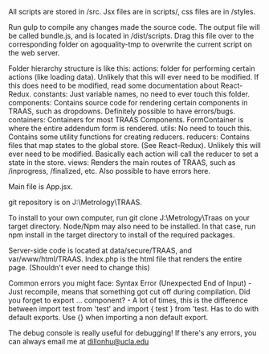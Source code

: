 All scripts are stored in /src. Jsx files are in scripts/, css files are in /styles.

Run gulp to compile any changes made the source code. The output file will be called bundle.js, and is located in /dist/scripts. Drag this file over to the corresponding folder on agoquality-tmp to overwrite the current script on the web server.

Folder hierarchy structure is like this:
	actions: folder for performing certain actions (like loading data). Unlikely that this will ever need to be modified. If this does need to be modified, read some documentation
		about React-Redux.
	constants: Just variable names, no need to ever touch this folder.
	components: Contains source code for rendering certain components in TRAAS, such as dropdowns. Definitely possible to have errors/bugs.
	containers: Containers for most TRAAS Components. FormContainer is where the entire addendum form is rendered.
	utils: No need to touch this. Contains some utility functions for creating reducers.
	reducers: Contains files that map states to the global store. (See React-Redux). Unlikely this will ever need to be modified. Basically each action will call the reducer to set a state in the store.
	views: Renders the main routes of TRAAS, such as /inprogress, /finalized, etc. Also possible to have errors here.
	
Main file is App.jsx.

git repository is on J:\Metrology\TRAAS.

To install to your own computer, run git clone J:\Metrology\Traas on your target directory. Node/Npm may also need to be installed. In that case, run npm install in the target directory to install of the required packages.

Server-side code is located at data/secure/TRAAS, and var/www/html/TRAAS. Index.php is the html file that renders the entire page. (Shouldn't ever need to change this)

Common errors you might face:
Syntax Error (Unexpected End of Input) - Just recompile, means that something got cut off during compilation.
Did you forget to export ... component? - A lot of times, this is the difference between import test from 'test' and import { test } from 'test. Has to do with default exports. Use {} when importing a non default export.

The debug console is really useful for debugging! If there's any errors, you can always email me at dillonhu@ucla.edu